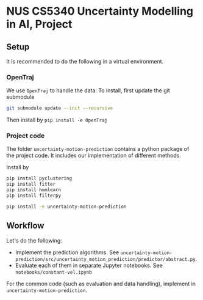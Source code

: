 # NUS CS5340 Uncertainty Modelling in AI, Project

## Setup

It is recommended to do the following in a virtual environment.

### OpenTraj

We use `OpenTraj` to handle the data. To install, first update the git submodule

``` sh
git submodule update --init --recursive
```

Then install by `pip install -e OpenTraj`

### Project code

The folder `uncertainty-motion-prediction` contains a python package of the
project code. It includes our implementation of different methods.

Install by
``` sh
pip install pyclustering
pip install fitter
pip install hmmlearn
pip install filterpy

pip install -e uncertainty-motion-prediction

```

## Workflow

Let's do the following:

- Implement the prediction algorithms. See `uncertainty-motion-prediction/src/uncertainty_motion_prediction/predictor/abstract.py`.
- Evaluate each of them in separate Jupyter notebooks. See `notebooks/constant-vel.ipynb`

For the common code (such as evaluation and data handling), implement in `uncertainty-motion-prediction`.
